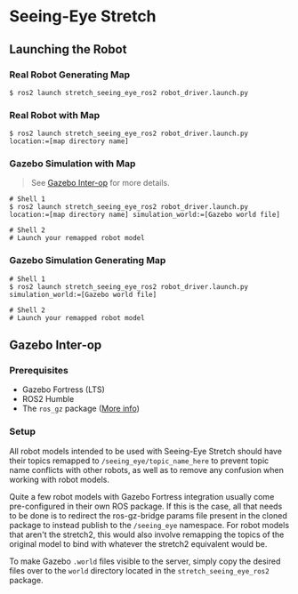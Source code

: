 # Seeing-Eye Stretch

## Launching the Robot

### Real Robot Generating Map
```shell
$ ros2 launch stretch_seeing_eye_ros2 robot_driver.launch.py
```

### Real Robot with Map
```shell
$ ros2 launch stretch_seeing_eye_ros2 robot_driver.launch.py location:=[map directory name]
```

### Gazebo Simulation with Map
> See [Gazebo Inter-op](##gazebo-inter-op) for more details.
```shell
# Shell 1
$ ros2 launch stretch_seeing_eye_ros2 robot_driver.launch.py location:=[map directory name] simulation_world:=[Gazebo world file]

# Shell 2
# Launch your remapped robot model
```

### Gazebo Simulation Generating Map
```shell
# Shell 1
$ ros2 launch stretch_seeing_eye_ros2 robot_driver.launch.py simulation_world:=[Gazebo world file]

# Shell 2
# Launch your remapped robot model
```

## Gazebo Inter-op

### Prerequisites
- Gazebo Fortress (LTS)
- ROS2 Humble
- The `ros_gz` package
([More info](https://gazebosim.org/docs/fortress/ros_installation))

### Setup
All robot models intended to be used with Seeing-Eye Stretch should have their
topics remapped to `/seeing_eye/topic_name_here` to prevent topic name
conflicts with other robots, as well as to remove any confusion when working
with robot models.

Quite a few robot models with Gazebo Fortress integration usually come
pre-configured in their own ROS package. If this is the case, all that needs to
be done is to redirect the ros-gz-bridge params file present in the cloned
package to instead publish to the `/seeing_eye` namespace. For robot models
that aren't the stretch2, this would also involve remapping the topics of the
original model to bind with whatever the stretch2 equivalent would be.

To make Gazebo `.world` files visible to the server, simply copy the desired
files over to the `world` directory located in the `stretch_seeing_eye_ros2`
package.